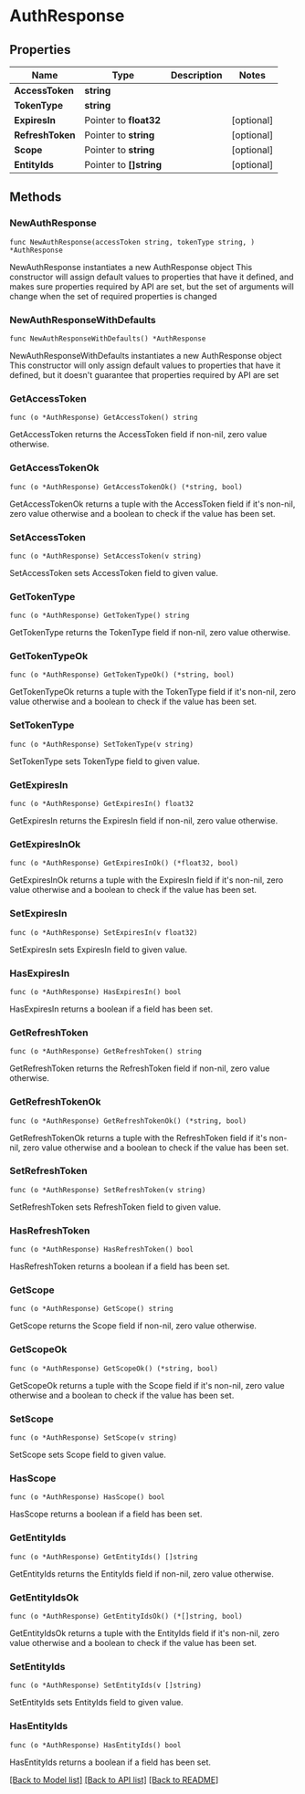 # AuthResponse

## Properties

Name | Type | Description | Notes
------------ | ------------- | ------------- | -------------
**AccessToken** | **string** |  | 
**TokenType** | **string** |  | 
**ExpiresIn** | Pointer to **float32** |  | [optional] 
**RefreshToken** | Pointer to **string** |  | [optional] 
**Scope** | Pointer to **string** |  | [optional] 
**EntityIds** | Pointer to **[]string** |  | [optional] 

## Methods

### NewAuthResponse

`func NewAuthResponse(accessToken string, tokenType string, ) *AuthResponse`

NewAuthResponse instantiates a new AuthResponse object
This constructor will assign default values to properties that have it defined,
and makes sure properties required by API are set, but the set of arguments
will change when the set of required properties is changed

### NewAuthResponseWithDefaults

`func NewAuthResponseWithDefaults() *AuthResponse`

NewAuthResponseWithDefaults instantiates a new AuthResponse object
This constructor will only assign default values to properties that have it defined,
but it doesn't guarantee that properties required by API are set

### GetAccessToken

`func (o *AuthResponse) GetAccessToken() string`

GetAccessToken returns the AccessToken field if non-nil, zero value otherwise.

### GetAccessTokenOk

`func (o *AuthResponse) GetAccessTokenOk() (*string, bool)`

GetAccessTokenOk returns a tuple with the AccessToken field if it's non-nil, zero value otherwise
and a boolean to check if the value has been set.

### SetAccessToken

`func (o *AuthResponse) SetAccessToken(v string)`

SetAccessToken sets AccessToken field to given value.


### GetTokenType

`func (o *AuthResponse) GetTokenType() string`

GetTokenType returns the TokenType field if non-nil, zero value otherwise.

### GetTokenTypeOk

`func (o *AuthResponse) GetTokenTypeOk() (*string, bool)`

GetTokenTypeOk returns a tuple with the TokenType field if it's non-nil, zero value otherwise
and a boolean to check if the value has been set.

### SetTokenType

`func (o *AuthResponse) SetTokenType(v string)`

SetTokenType sets TokenType field to given value.


### GetExpiresIn

`func (o *AuthResponse) GetExpiresIn() float32`

GetExpiresIn returns the ExpiresIn field if non-nil, zero value otherwise.

### GetExpiresInOk

`func (o *AuthResponse) GetExpiresInOk() (*float32, bool)`

GetExpiresInOk returns a tuple with the ExpiresIn field if it's non-nil, zero value otherwise
and a boolean to check if the value has been set.

### SetExpiresIn

`func (o *AuthResponse) SetExpiresIn(v float32)`

SetExpiresIn sets ExpiresIn field to given value.

### HasExpiresIn

`func (o *AuthResponse) HasExpiresIn() bool`

HasExpiresIn returns a boolean if a field has been set.

### GetRefreshToken

`func (o *AuthResponse) GetRefreshToken() string`

GetRefreshToken returns the RefreshToken field if non-nil, zero value otherwise.

### GetRefreshTokenOk

`func (o *AuthResponse) GetRefreshTokenOk() (*string, bool)`

GetRefreshTokenOk returns a tuple with the RefreshToken field if it's non-nil, zero value otherwise
and a boolean to check if the value has been set.

### SetRefreshToken

`func (o *AuthResponse) SetRefreshToken(v string)`

SetRefreshToken sets RefreshToken field to given value.

### HasRefreshToken

`func (o *AuthResponse) HasRefreshToken() bool`

HasRefreshToken returns a boolean if a field has been set.

### GetScope

`func (o *AuthResponse) GetScope() string`

GetScope returns the Scope field if non-nil, zero value otherwise.

### GetScopeOk

`func (o *AuthResponse) GetScopeOk() (*string, bool)`

GetScopeOk returns a tuple with the Scope field if it's non-nil, zero value otherwise
and a boolean to check if the value has been set.

### SetScope

`func (o *AuthResponse) SetScope(v string)`

SetScope sets Scope field to given value.

### HasScope

`func (o *AuthResponse) HasScope() bool`

HasScope returns a boolean if a field has been set.

### GetEntityIds

`func (o *AuthResponse) GetEntityIds() []string`

GetEntityIds returns the EntityIds field if non-nil, zero value otherwise.

### GetEntityIdsOk

`func (o *AuthResponse) GetEntityIdsOk() (*[]string, bool)`

GetEntityIdsOk returns a tuple with the EntityIds field if it's non-nil, zero value otherwise
and a boolean to check if the value has been set.

### SetEntityIds

`func (o *AuthResponse) SetEntityIds(v []string)`

SetEntityIds sets EntityIds field to given value.

### HasEntityIds

`func (o *AuthResponse) HasEntityIds() bool`

HasEntityIds returns a boolean if a field has been set.


[[Back to Model list]](../README.md#documentation-for-models) [[Back to API list]](../README.md#documentation-for-api-endpoints) [[Back to README]](../README.md)


